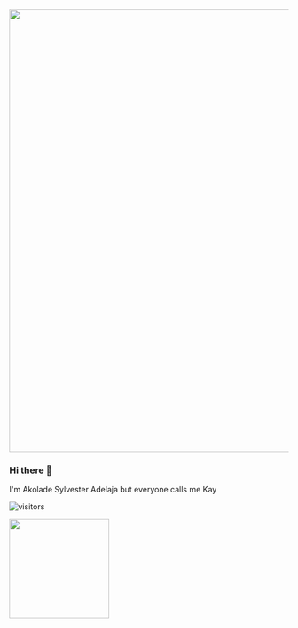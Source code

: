 <img height="800em" src="https://www.rd.com/wp-content/uploads/2020/11/MLK-Quotes-1-copy-UD.jpg?fit=700,700" />

### Hi there 👋
I'm Akolade Sylvester Adelaja but everyone calls me Kay










 ![visitors](https://visitor-badge.glitch.me/badge?page_id=page.id)

<img height="180em" src="https://github-readme-stats.vercel.app/api?username=kayrrtolkien&show_icons=true&hide_border=true&&count_private=true&include_all_commits=true" />

<!--START_SECTION:waka-->
<!--END_SECTION:waka-->

<!--
**kayrrtolkien/Kayrrtolkien** is a ✨ _special_ ✨ repository because its `README.md` (this file) appears on your GitHub profile.

Here are some ideas to get you started:

- 🔭 I’m currently working on ...
- 🌱 I’m currently learning ...
- 👯 I’m looking to collaborate on ...
- 🤔 I’m looking for help with ...
- 💬 Ask me about ...
- 📫 How to reach me: ...
- 😄 Pronouns: ...
- ⚡ Fun fact: ...
-->
